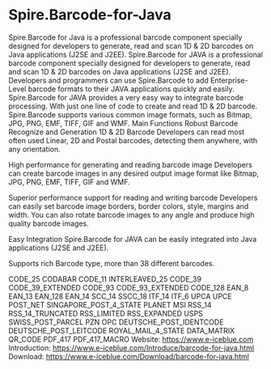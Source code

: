 # Spire.Barcode-for-Java
Spire.Barcode for Java is a professional barcode component specially designed for developers to generate, read and scan 1D &amp; 2D barcodes on Java applications (J2SE and J2EE).
Spire.Barcode for JAVA is a professional barcode component specially designed for developers to generate, read and scan 1D & 2D barcodes on Java applications (J2SE and J2EE). Developers and programmers can use Spire.Barcode to add Enterprise-Level barcode formats to their JAVA applications quickly and easily.
Spire.Barcode for JAVA provides a very easy way to integrate barcode processing. With just one line of code to create and read 1D & 2D barcode. Spire.Barcode supports various common image formats, such as Bitmap, JPG, PNG, EMF, TIFF, GIF and WMF.
Main Functions
Robust Barcode Recognize and Generation 1D & 2D Barcode
Developers can read most often used Linear, 2D and Postal barcodes, detecting them anywhere, with any orientation. 

High performance for generating and reading barcode image
Developers can create barcode images in any desired output image format like Bitmap, JPG, PNG, EMF, TIFF, GIF and WMF.

Superior performance support for reading and writing barcode
Developers can easily set barcode image borders, border colors, style, margins and width. You can also rotate barcode images to any angle and produce high quality barcode images.

Easy Integration
Spire.Barcode for JAVA can be easily integrated into Java applications (J2SE and J2EE). 

Supports rich Barcode type, more than 38 different barcodes.

CODE_25
CODABAR
CODE_11
INTERLEAVED_25
CODE_39
CODE_39_EXTENDED
CODE_93
CODE_93_EXTENDED
CODE_128
EAN_8
EAN_13
EAN_128
EAN_14
SCC_14
SSCC_18
ITF_14
ITF_6
UPCA
UPCE
POST_NET
SINGAPORE_POST_4_STATE
PLANET
MSI
RSS_14
RSS_14_TRUNCATED
RSS_LIMITED
RSS_EXPANDED
USPS
SWISS_POST_PARCEL
PZN
OPC
DEUTSCHE_POST_IDENTCODE
DEUTSCHE_POST_LEITCODE
ROYAL_MAIL_4_STATE
DATA_MATRIX
QR_CODE
PDF_417
PDF_417_MACRO
Website: https://www.e-iceblue.com
Introduction: https://www.e-iceblue.com/Introduce/barcode-for-java.html
Download: https://www.e-iceblue.com/Download/barcode-for-java.html




